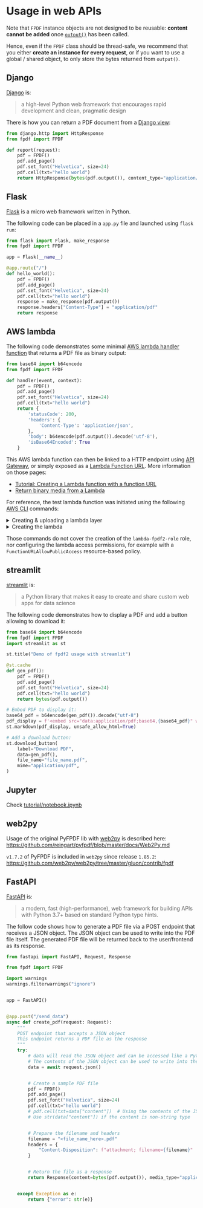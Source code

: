# Usage in web APIs #

Note that `FPDF` instance objects are not designed to be reusable:
**content cannot be added** once [`output()`](fpdf/fpdf.html#fpdf.fpdf.FPDF.output) has been called.

Hence, even if the `FPDF` class should be thread-safe, we recommend that you either **create an instance for every request**,
or if you want to use a global / shared object, to only store the bytes returned from `output()`.

## Django ##
[Django](https://www.djangoproject.com/) is:
> a high-level Python web framework that encourages rapid development and clean, pragmatic design

There is how you can return a PDF document from a [Django view](https://docs.djangoproject.com/en/4.0/topics/http/views/):

```python
from django.http import HttpResponse
from fpdf import FPDF

def report(request):
    pdf = FPDF()
    pdf.add_page()
    pdf.set_font("Helvetica", size=24)
    pdf.cell(txt="hello world")
    return HttpResponse(bytes(pdf.output()), content_type="application/pdf")
```

## Flask ##
[Flask](https://flask.palletsprojects.com) is a micro web framework written in Python.

The following code can be placed in a `app.py` file and launched using `flask run`:

```python
from flask import Flask, make_response
from fpdf import FPDF

app = Flask(__name__)

@app.route("/")
def hello_world():
    pdf = FPDF()
    pdf.add_page()
    pdf.set_font("Helvetica", size=24)
    pdf.cell(txt="hello world")
    response = make_response(pdf.output())
    response.headers["Content-Type"] = "application/pdf"
    return response
```

## AWS lambda ##
The following code demonstrates some minimal [AWS lambda handler function](https://docs.aws.amazon.com/lambda/latest/dg/python-handler.html)
that returns a PDF file as binary output:
```python
from base64 import b64encode
from fpdf import FPDF

def handler(event, context):
    pdf = FPDF()
    pdf.add_page()
    pdf.set_font("Helvetica", size=24)
    pdf.cell(txt="hello world")
    return {
        'statusCode': 200,
        'headers': {
            'Content-Type': 'application/json',
        },
        'body': b64encode(pdf.output()).decode('utf-8'),
        'isBase64Encoded': True
    }
```

This AWS lambda function can then be linked to a HTTP endpoint using [API Gateway](https://docs.aws.amazon.com/lambda/latest/dg/services-apigateway.html),
or simply exposed as a [Lambda Function URL](https://aws.amazon.com/fr/blogs/aws/announcing-aws-lambda-function-urls-built-in-https-endpoints-for-single-function-microservices/).
More information on those pages:

* [Tutorial: Creating a Lambda function with a function URL](https://docs.aws.amazon.com/lambda/latest/dg/urls-tutorial.html)
* [Return binary media from a Lambda](https://docs.aws.amazon.com/apigateway/latest/developerguide/lambda-proxy-binary-media.html)

For reference, the test lambda function was initiated using the following [AWS CLI](https://aws.amazon.com/cli/) commands:

<details>
  <summary>Creating &amp; uploading a lambda layer</summary>
```bash
pyv=3.8
pip${pyv} install fpdf2 -t python/lib/python${pyv}/site-packages/
# We use a distinct layer for Pillow:
rm -r python/lib/python${pyv}/site-packages/{PIL,Pillow}*
zip -r fpdf2-deps.zip python > /dev/null
aws lambda publish-layer-version --layer-name fpdf2-deps \
    --description "Dependencies for fpdf2 lambda" \
    --zip-file fileb://fpdf2-deps.zip --compatible-runtimes python${pyv}
```
</details>

<details>
  <summary>Creating the lambda</summary>
```bash
AWS_ACCOUNT_ID=...
AWS_REGION=eu-west-3
zip -r fpdf2-test.zip lambda.py
aws lambda create-function --function-name fpdf2-test --runtime python${pyv} \
    --zip-file fileb://fpdf2-test.zip --handler lambda.handler \
    --role arn:aws:iam::${AWS_ACCOUNT_ID}:role/lambda-fpdf2-role \
    --layers arn:aws:lambda:${AWS_REGION}:770693421928:layer:Klayers-python${pyv/./}-Pillow:15 \
             arn:aws:lambda:${AWS_REGION}:${AWS_ACCOUNT_ID}:layer:fpdf2-deps:1
aws lambda create-function-url-config --function-name fpdf2-test --auth-type NONE
```
</details>

Those commands do not cover the creation of the `lambda-fpdf2-role` role,
nor configuring the lambda access permissions, for example with a `FunctionURLAllowPublicAccess` resource-based policy.


## streamlit ##
[streamlit](https://streamlit.io) is:
> a Python library that makes it easy to create and share custom web apps for data science

The following code demonstrates how to display a PDF and add a button allowing to download it:

```python
from base64 import b64encode
from fpdf import FPDF
import streamlit as st

st.title("Demo of fpdf2 usage with streamlit")

@st.cache
def gen_pdf():
    pdf = FPDF()
    pdf.add_page()
    pdf.set_font("Helvetica", size=24)
    pdf.cell(txt="hello world")
    return bytes(pdf.output())

# Embed PDF to display it:
base64_pdf = b64encode(gen_pdf()).decode("utf-8")
pdf_display = f'<embed src="data:application/pdf;base64,{base64_pdf}" width="700" height="400" type="application/pdf">'
st.markdown(pdf_display, unsafe_allow_html=True)

# Add a download button:
st.download_button(
    label="Download PDF",
    data=gen_pdf(),
    file_name="file_name.pdf",
    mime="application/pdf",
)
```

## Jupyter ##
Check [tutorial/notebook.ipynb](https://github.com/PyFPDF/fpdf2/blob/master/tutorial/notebook.ipynb)

## web2py ##
Usage of the original PyFPDF lib with [web2py](http://www.web2py.com/) is described here: <https://github.com/reingart/pyfpdf/blob/master/docs/Web2Py.md>

`v1.7.2` of PyFPDF is included in `web2py` since release `1.85.2`: <https://github.com/web2py/web2py/tree/master/gluon/contrib/fpdf>


## FastAPI ##
[FastAPI](https://fastapi.tiangolo.com/) is:
> a modern, fast (high-performance), web framework for building APIs with Python 3.7+ based on standard Python type hints.

The follow code shows how to generate a PDF file via a POST endpoint that receives a JSON object. The JSON object can be used to write into the PDF file itself. The generated PDF file will be returned back to the user/frontend as its response. 


```python
from fastapi import FastAPI, Request, Response

from fpdf import FPDF

import warnings
warnings.filterwarnings("ignore")


app = FastAPI()


@app.post("/send_data")
async def create_pdf(request: Request):
    """ 
    POST endpoint that accepts a JSON object
    This endpoint returns a PDF file as the response
    """
    try:
        # data will read the JSON object and can be accessed like a Python Dictionary 
        # The contents of the JSON object can be used to write into the PDF file (if needed)
        data = await request.json()


        # Create a sample PDF file
        pdf = FPDF()
        pdf.add_page()
        pdf.set_font("Helvetica", size=24)
        pdf.cell(txt="hello world")
        # pdf.cell(txt=data["content"])  # Using the contents of the JSON object to write into the PDF file
        # Use str(data["content"]) if the content is non-string type


        # Prepare the filename and headers
        filename = "<file_name_here>.pdf"
        headers = {
            "Content-Disposition": f"attachment; filename={filename}"
        }


        # Return the file as a response
        return Response(content=bytes(pdf.output()), media_type="application/pdf", headers=headers)


    except Exception as e:
        return {"error": str(e)}
```
